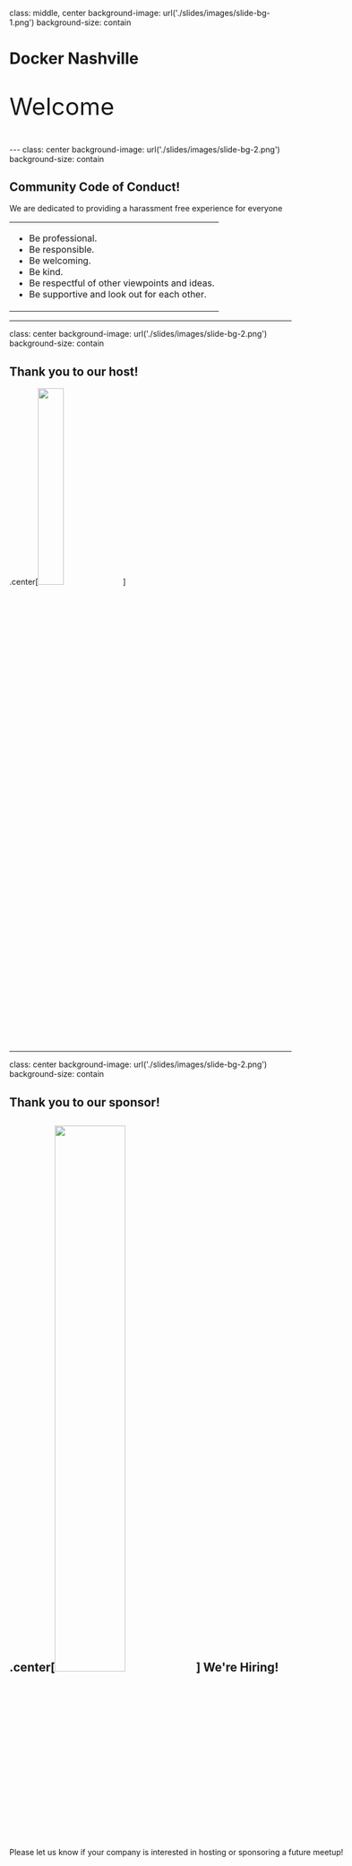 class: middle, center
background-image: url('./slides/images/slide-bg-1.png')
background-size: contain

# Docker Nashville

<p style="font-size: 32pt;">Welcome<br />
<!--<br />Wifi: BuiltWifi<br />Pass: Buil7Gues7--></p>
---
class: center
background-image: url('./slides/images/slide-bg-2.png')
background-size: contain


## Community Code of Conduct!

We are dedicated to providing a harassment free experience for everyone

<table>
<tbody>
  <tr>
    <td style="text-align: left; vertical-align: top">
      <ul>
        <li>Be professional.</li>
        <li>Be responsible.</li>
        <li>Be welcoming.</li>
        <li>Be kind.</li>
        <li>Be respectful of other viewpoints and ideas.</li>
        <li>Be supportive and look out for each other.</li>
      </ul>
    </td>
  </tr>
</tbody>
</table>

---
class: center
background-image: url('./slides/images/slide-bg-2.png')
background-size: contain
## Thank you to our host!

.center[<img src="./slides/images/datablue.jpeg" style="width: 30%; position: relative;">]

<div style="width: 80%; position: fixed; bottom: 15.5%"><p>Please let us know if your company is interested in hosting or sponsoring a future meetup!</p></div>

---
class: center
background-image: url('./slides/images/slide-bg-2.png')
background-size: contain
## Thank you to our sponsor!

.center[<img src="./slides/images/famc.png" style="width: 50%; position: relative;">]
We're Hiring!
---
class: top
background-image: url('./slides/images/slide-bg-2.png')
background-size: contain
## Housekeeping

- Free Docker Training! https://training.play-with-docker.com
- Topic idea for future meetups? https://bit.ly/DockerNashvilleIdeas
- Slides available at http://bit.ly/DockerNashvilleSlides
- Connect with local Nashville tech community in NashDev Slack: http://nashdev.com/
  - Join the `#docker` channel!
- Join the Docker Community Slack instance: https://dockr.ly/community

---
class: top
background-image: url('./slides/images/slide-bg-2.png')
background-size: contain

## Upcoming Meetups

<table>
<tbody>
  <tr>
    <td style="vertical-align: top">
      <span>March 19th</span>
      <span style="text-decoration: underline">Docker 5th Birthday</span><br/>
      <b>Speaker:</b> TBA<br />
      <b>Games / Prizes / SWAG</b><br />
    </td>
    <td style="vertical-align: top">
      <span>April 16th</span>
      <span style="text-decoration: underline">Kubernetes Intro</span><br/>
      <b>Speaker:</b> Jason Greathouse<br/>
      <b>Topic:</b> Getting Started with Kubernetes Workshop
    </td>
  </tr>
  <tr>
    <td style="vertical-align: top">
      <span>May 14th</span>
      <span style="text-decoration: underline">OpenFaaS</span><br/>
      <b>Speaker:</b> Kevin Crawley<br />
      <b>Topic:</b> Deep Dive into Serverless with Docker
    </td>
  </tr>
</tbody>
</table>


---
class: top
background-image: url('./slides/images/slide-bg-2.png')
background-size: contain


## Upcoming Local Conferences

* Music City Tech -- CFP Closes March 1st
* Scenic City Summit -- CFP Closes March 16th

If you're aware of any other conferences please DM @kevin on NashDev or submit a PR.
